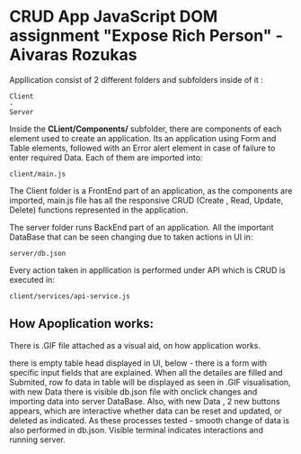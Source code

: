 # CRUD App JavaScript DOM assignment "Expose Rich Person" - Aivaras Rozukas

Appllication consist of 2 different folders and subfolders inside of it :
```
Client
-
Server
```
Inside the <b>CLient/Components/</b> subfolder, there are components of each element used to create an application. Its an application using Form and Table elements, followed with an Error alert element in case of failure to enter required Data. Each of them are imported into:

```
client/main.js
```

The Client folder is a FrontEnd part of an application, as the components are imported, main.js file has all the responsive CRUD (Create , Read, Update, Delete) functions represented in the application.

The server folder runs BackEnd part of an application. All the important DataBase that can be seen changing due to taken actions in UI in: 
```
server/db.json
```


Every action taken in appllication is performed under API which is CRUD is executed in:

```
client/services/api-service.js
```

## How Apoplication works:


There is  .GIF file attached as a visual aid, on how application works.

there is empty table head displayed in UI, below - there is a form with specific input fields that are explained. When all the detailes are filled and Submited, row fo data in table will be displayed as seen in .GIF visualisation, with new Data there is visible db.json file with onclick changes and importing data into server DataBase. Also, with new Data , 2 new buttons appears, which are interactive whether data can be reset and updated, or deleted as indicated. As these processes tested - smooth change of data is also performed in db.json. Visible terminal indicates interactions and running server.




